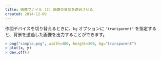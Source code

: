 ```yaml
---
title: 画像ファイル (2) 画像の背景を透過させる
created: 2014-12-09
---
```


作図デバイスを切り替えるときに、`bg` オプションに `"transparent"` を指定すると、背景を透過した画像を出力することができます。

```r
> png("sample.png", width=400, height=300, bg="transparent")
> plot(x, y)
> dev.off()
```

